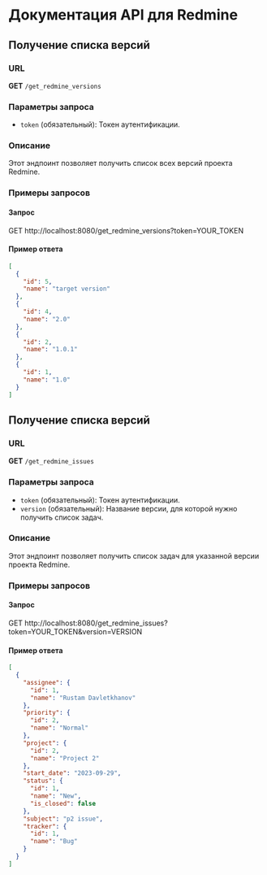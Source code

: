 # Документация API для Redmine

## Получение списка версий

### URL

**GET** `/get_redmine_versions`

### Параметры запроса

- `token` (обязательный): Токен аутентификации.

### Описание

Этот эндпоинт позволяет получить список всех версий проекта Redmine.

### Примеры запросов

#### Запрос

GET http://localhost:8080/get_redmine_versions?token=YOUR_TOKEN


#### Пример ответа

```json
[
  {
    "id": 5,
    "name": "target version"
  },
  {
    "id": 4,
    "name": "2.0"
  },
  {
    "id": 2,
    "name": "1.0.1"
  },
  {
    "id": 1,
    "name": "1.0"
  }
]
```

## Получение списка версий

### URL

**GET** `/get_redmine_issues`

### Параметры запроса

- `token` (обязательный): Токен аутентификации.
- `version` (обязательный): Название версии, для которой нужно получить список задач.

### Описание
Этот эндпоинт позволяет получить список задач для указанной версии проекта Redmine.

### Примеры запросов

#### Запрос

GET http://localhost:8080/get_redmine_issues?token=YOUR_TOKEN&version=VERSION


#### Пример ответа

```json
[
  {
    "assignee": {
      "id": 1,
      "name": "Rustam Davletkhanov"
    },
    "priority": {
      "id": 2,
      "name": "Normal"
    },
    "project": {
      "id": 2,
      "name": "Project 2"
    },
    "start_date": "2023-09-29",
    "status": {
      "id": 1,
      "name": "New",
      "is_closed": false
    },
    "subject": "p2 issue",
    "tracker": {
      "id": 1,
      "name": "Bug"
    }
  }
]
```